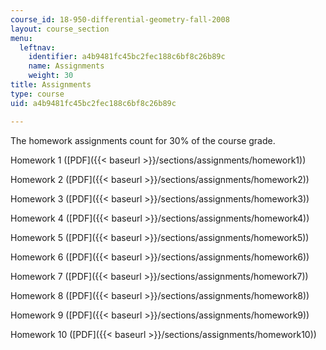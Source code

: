 ```yaml
---
course_id: 18-950-differential-geometry-fall-2008
layout: course_section
menu:
  leftnav:
    identifier: a4b9481fc45bc2fec188c6bf8c26b89c
    name: Assignments
    weight: 30
title: Assignments
type: course
uid: a4b9481fc45bc2fec188c6bf8c26b89c

---
```


The homework assignments count for 30% of the course grade.

Homework 1 ([PDF]({{< baseurl >}}/sections/assignments/homework1))

Homework 2 ([PDF]({{< baseurl >}}/sections/assignments/homework2))

Homework 3 ([PDF]({{< baseurl >}}/sections/assignments/homework3))

Homework 4 ([PDF]({{< baseurl >}}/sections/assignments/homework4))

Homework 5 ([PDF]({{< baseurl >}}/sections/assignments/homework5))

Homework 6 ([PDF]({{< baseurl >}}/sections/assignments/homework6))

Homework 7 ([PDF]({{< baseurl >}}/sections/assignments/homework7))

Homework 8 ([PDF]({{< baseurl >}}/sections/assignments/homework8))

Homework 9 ([PDF]({{< baseurl >}}/sections/assignments/homework9))

Homework 10 ([PDF]({{< baseurl >}}/sections/assignments/homework10))